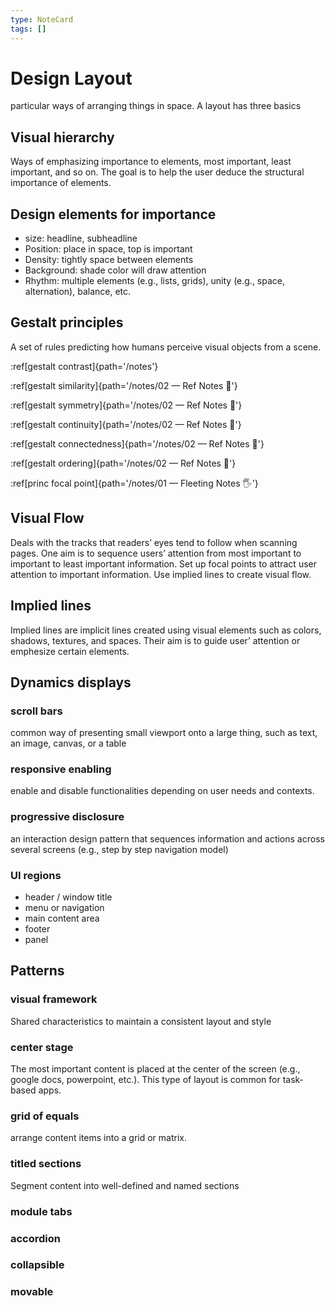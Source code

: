 ```yaml
---
type: NoteCard
tags: []
---
```


# Design Layout
particular ways of arranging things in space. A layout has three basics

## Visual hierarchy

Ways of emphasizing importance to elements, most important, least important, and so on. The goal is to help the user deduce the structural importance of elements.

## Design elements for importance

*   size: headline, subheadline
*   Position: place in space, top is important
*   Density: tightly space between elements
*   Background: shade color will draw attention
*   Rhythm: multiple elements (e.g., lists, grids), unity (e.g., space, alternation), balance, etc.

## Gestalt principles

A set of rules predicting how humans perceive visual objects from a scene.

:ref[gestalt contrast]{path='/notes'}

:ref[gestalt similarity]{path='/notes/02 — Ref Notes 📕'}

:ref[gestalt symmetry]{path='/notes/02 — Ref Notes 📕'}

:ref[gestalt continuity]{path='/notes/02 — Ref Notes 📕'}

:ref[gestalt connectedness]{path='/notes/02 — Ref Notes 📕'}

:ref[gestalt ordering]{path='/notes/02 — Ref Notes 📕'}

:ref[princ focal point]{path='/notes/01 — Fleeting Notes 🖐️'}

## Visual Flow

Deals with the tracks that readers’ eyes tend to follow when scanning pages. One aim is to sequence users’ attention from most important to important to least important information. Set up focal points to attract user attention to important information. Use implied lines to create visual flow.

## Implied lines

Implied lines are implicit lines created using visual elements such as colors, shadows, textures, and spaces. Their aim is to guide user’ attention or emphesize certain elements.

## Dynamics displays

### scroll bars

common way of presenting small viewport onto a large thing, such as text, an image, canvas, or a table

### responsive enabling

enable and disable functionalities depending on user needs and contexts.

### progressive disclosure

an interaction design pattern that sequences information and actions across several screens (e.g., step by step navigation model)

### UI regions

*   header / window title
*   menu or navigation
*   main content area
*   footer
*   panel

## Patterns

### visual framework

Shared characteristics to maintain a consistent layout and style

### center stage

The most important content is placed at the center of the screen (e.g., google docs, powerpoint, etc.). This type of layout is common for task-based apps.

### grid of equals

arrange content items into a grid or matrix.

### titled sections

Segment content into well-defined and named sections

### module tabs

### accordion

### collapsible

### movable